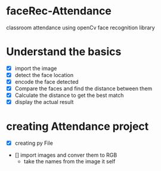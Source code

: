# faceRec-Attendance
classroom attendance using openCv  face recognition library
# Understand the basics
* [x] import the image
* [x] detect the face location 
* [X] encode the face detected
* [X] Compare the faces and find the distance between them
* [X] Calculate the distance to get the best match
* [X] display the actual result 
# creating Attendance project
* [x] creating py File
* [] import images and conver them to RGB
    * take the names from the image it self





